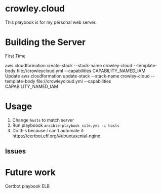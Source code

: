 # crowley.cloud

This playbook is for my personal web server.

# Building the Server

First Time

aws cloudformation create-stack --stack-name crowley-cloud --template-body file://crowleycloud.yml --capabilities CAPABILITY_NAMED_IAM
Update
aws cloudformation update-stack --stack-name crowley-cloud --template-body file://crowleycloud.yml --capabilities CAPABILITY_NAMED_IAM

# Usage
1.  Change `hosts` to match server
2.  Run playboook `ansible-playbook site.yml -i hosts`
3. Do this because I can't automate it: https://certbot.eff.org/#ubuntuxenial-nginx

## Issues


# Future work
Certbot playbook
ELB
